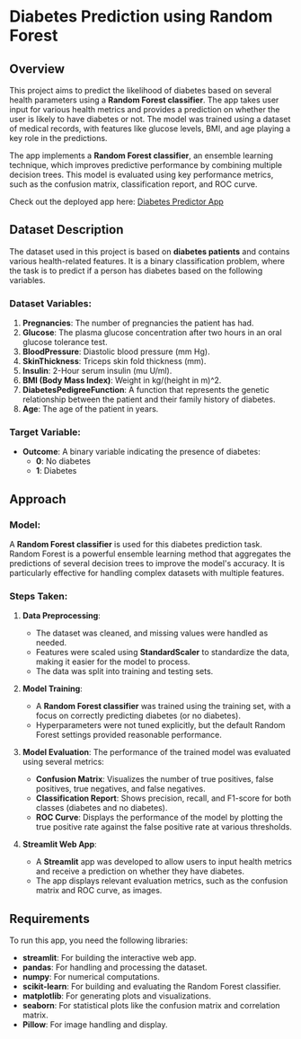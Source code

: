 # Diabetes Prediction using Random Forest

## Overview
This project aims to predict the likelihood of diabetes based on several health parameters using a **Random Forest classifier**. The app takes user input for various health metrics and provides a prediction on whether the user is likely to have diabetes or not. The model was trained using a dataset of medical records, with features like glucose levels, BMI, and age playing a key role in the predictions.

The app implements a **Random Forest classifier**, an ensemble learning technique, which improves predictive performance by combining multiple decision trees. This model is evaluated using key performance metrics, such as the confusion matrix, classification report, and ROC curve.

Check out the deployed app here: [Diabetes Predictor App](https://diabetespredictor-vitus.streamlit.app/)

## Dataset Description

The dataset used in this project is based on **diabetes patients** and contains various health-related features. It is a binary classification problem, where the task is to predict if a person has diabetes based on the following variables.

### Dataset Variables:
1. **Pregnancies**: The number of pregnancies the patient has had.
2. **Glucose**: The plasma glucose concentration after two hours in an oral glucose tolerance test.
3. **BloodPressure**: Diastolic blood pressure (mm Hg).
4. **SkinThickness**: Triceps skin fold thickness (mm).
5. **Insulin**: 2-Hour serum insulin (mu U/ml).
6. **BMI (Body Mass Index)**: Weight in kg/(height in m)^2.
7. **DiabetesPedigreeFunction**: A function that represents the genetic relationship between the patient and their family history of diabetes.
8. **Age**: The age of the patient in years.

### Target Variable:
- **Outcome**: A binary variable indicating the presence of diabetes:
  - **0**: No diabetes
  - **1**: Diabetes

## Approach

### Model:
A **Random Forest classifier** is used for this diabetes prediction task. Random Forest is a powerful ensemble learning method that aggregates the predictions of several decision trees to improve the model's accuracy. It is particularly effective for handling complex datasets with multiple features.

### Steps Taken:
1. **Data Preprocessing**:
   - The dataset was cleaned, and missing values were handled as needed.
   - Features were scaled using **StandardScaler** to standardize the data, making it easier for the model to process.
   - The data was split into training and testing sets.

2. **Model Training**:
   - A **Random Forest classifier** was trained using the training set, with a focus on correctly predicting diabetes (or no diabetes).
   - Hyperparameters were not tuned explicitly, but the default Random Forest settings provided reasonable performance.

3. **Model Evaluation**:
   The performance of the trained model was evaluated using several metrics:
   - **Confusion Matrix**: Visualizes the number of true positives, false positives, true negatives, and false negatives.
   - **Classification Report**: Shows precision, recall, and F1-score for both classes (diabetes and no diabetes).
   - **ROC Curve**: Displays the performance of the model by plotting the true positive rate against the false positive rate at various thresholds.

4. **Streamlit Web App**:
   - A **Streamlit** app was developed to allow users to input health metrics and receive a prediction on whether they have diabetes.
   - The app displays relevant evaluation metrics, such as the confusion matrix and ROC curve, as images.

## Requirements

To run this app, you need the following libraries:

- **streamlit**: For building the interactive web app.
- **pandas**: For handling and processing the dataset.
- **numpy**: For numerical computations.
- **scikit-learn**: For building and evaluating the Random Forest classifier.
- **matplotlib**: For generating plots and visualizations.
- **seaborn**: For statistical plots like the confusion matrix and correlation matrix.
- **Pillow**: For image handling and display.
